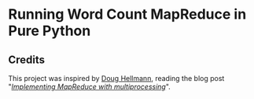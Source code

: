 # Running Word Count MapReduce in Pure Python

## Credits
This project was inspired by [Doug Hellmann](https://doughellmann.com/), reading the blog post "[*Implementing MapReduce with multiprocessing*](https://pymotw.com/2/multiprocessing/mapreduce.html)". 